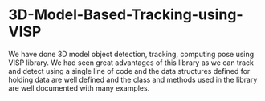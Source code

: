 # 3D-Model-Based-Tracking-using-VISP
We have done 3D model object detection, tracking, computing pose using VISP library. We had seen great advantages of this library as we can track and detect using a single line of code and the data structures defined for holding data are well defined and the class and methods used in the library are well documented with many examples.
